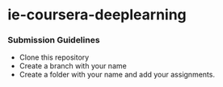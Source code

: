 # ie-coursera-deeplearning
### Submission Guidelines
* Clone this repository
* Create a branch with your name
* Create a folder with your name and add your assignments.
